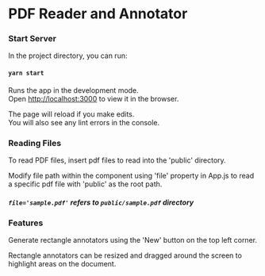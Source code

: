 # PDF Reader and Annotator

### Start Server
In the project directory, you can run:

#### `yarn start`

Runs the app in the development mode.\
Open [http://localhost:3000](http://localhost:3000) to view it in the browser.

The page will reload if you make edits.\
You will also see any lint errors in the console.

### Reading Files
To read PDF files, insert pdf files to read into the 'public' directory.

Modify file path within the <Document /> component using 'file' property in App.js to read a specific pdf file with 'public' as the root path.

##### `file='sample.pdf'` refers to `public/sample.pdf` directory

### Features
Generate rectangle annotators using the 'New' button on the top left corner.

Rectangle annotators can be resized and dragged around the screen to highlight areas on the document.
